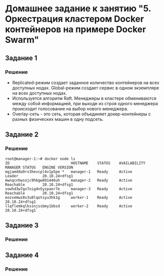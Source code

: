# Домашнее задание к занятию "5. Оркестрация кластером Docker контейнеров на примере Docker Swarm"

## Задание 1
### Решение
- Replicated-режим создает заданное количество контейнеров на всех доступных нодах. Global-режим создает сервис в одном экземпляре на всех доступных нодах.
- Используется алгоритм Raft. Менеджеры в кластере обмениваются между собой информацией, при выходе из строя одного менеджера происходит голосование на выбор нового менеджера.
- Overlay-сеть - это сеть, которая объединяет докер-контейнеры с разных физических машин в одну подсеть.

## Задание 2
### Решение
```
root@manager-1:~# docker node ls
ID                            HOSTNAME    STATUS    AVAILABILITY   MANAGER STATUS   ENGINE VERSION
mgjamdda9rv3hevcpl4v1p5pe *   manager-1   Ready     Active         Leader           20.10.24+dfsg1
mwnqcnhwsojc9h6gw891446uh     manager-2   Ready     Active         Reachable        20.10.24+dfsg1
vowhd3w7gx7oig4n5yzpaor7e     manager-3   Ready     Active         Reachable        20.10.24+dfsg1
eozvemwz8v3u0lqotsyu3hk1g     worker-1    Ready     Active                          20.10.24+dfsg1
llqflemkqlkssnjssbmy1bbsd     worker-2    Ready     Active                          20.10.24+dfsg1

```

## Задание 3
### Решение

## Задание 4
### Решение
